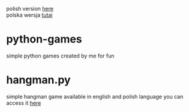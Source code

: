 polish version [here](https://github.com/opplaypro/python-games/blob/main/README_PL.md)\
polska wersja [tutaj](https://github.com/opplaypro/python-games/blob/main/README_PL.md)
# python-games
simple python games created by me for fun

# hangman.py
simple hangman game available in english and polish language
you can access it [here](https://github.com/opplaypro/python-games/blob/main/hangman.py)
